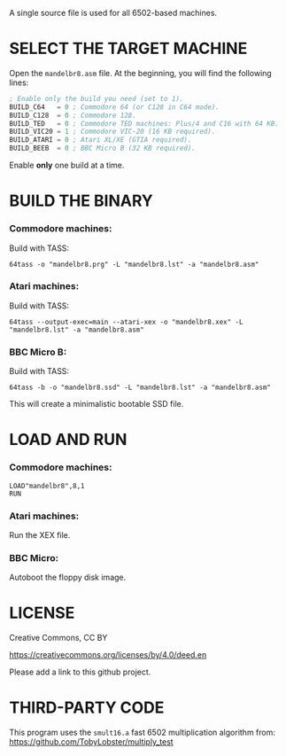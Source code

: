 A single source file is used for all 6502-based machines.

# SELECT THE TARGET MACHINE

Open the ```mandelbr8.asm``` file. At the beginning, you will find the following lines:

```asm
; Enable only the build you need (set to 1).
BUILD_C64   = 0 ; Commodore 64 (or C128 in C64 mode).
BUILD_C128  = 0 ; Commodore 128.
BUILD_TED   = 0 ; Commodore TED machines: Plus/4 and C16 with 64 KB.
BUILD_VIC20 = 1 ; Commodore VIC-20 (16 KB required).
BUILD_ATARI = 0 ; Atari XL/XE (GTIA required).
BUILD_BEEB  = 0 ; BBC Micro B (32 KB required).
```

Enable **only** one build at a time.

# BUILD THE BINARY

### Commodore machines:

Build with TASS:

```64tass -o "mandelbr8.prg" -L "mandelbr8.lst" -a "mandelbr8.asm"```

### Atari machines:

Build with TASS:

```64tass --output-exec=main --atari-xex -o "mandelbr8.xex" -L "mandelbr8.lst" -a "mandelbr8.asm"```

### BBC Micro B:

Build with TASS:

```64tass -b -o "mandelbr8.ssd" -L "mandelbr8.lst" -a "mandelbr8.asm"```

This will create a minimalistic bootable SSD file.

# LOAD AND RUN

### Commodore machines:
```
LOAD"mandelbr8",8,1
RUN
```

### Atari machines:
Run the XEX file.


### BBC Micro:
Autoboot the floppy disk image.


# LICENSE

Creative Commons, CC BY

https://creativecommons.org/licenses/by/4.0/deed.en

Please add a link to this github project.

# THIRD-PARTY CODE

This program uses the ```smult16.a``` fast 6502 multiplication algorithm from:
https://github.com/TobyLobster/multiply_test

